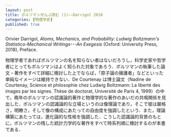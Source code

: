```yaml
---
layout: post
title: ボルツマンぜんぶ読む (1)——Darrigol 2018
categories: [物理学史]
published: true
---
```


Orivier Darrigol, _Atoms, Mechanics, and Probability: Ludwig Boltzmann's Statistico-Mechanical Writings---An Exegesis_ (Oxford: University Press, 2018), Preface.

物理学者であればボルツマンの名を知らない者はないだろうし，科学史家や哲学者にとってもボルツマンはよく知られた対象であろう．ボルツマンの執筆した論文・著作をすべて詳細に検討した上でならば，「原子論の擁護者」などといった単純なイメージは維持できない．De Courtenay は博士論文（Nadine de Courtenay, Science et philosophie chez Ludwig Boltzmann: La liberté des images par les signes. Thèse de doctorat, Université de Paris 4, 1999）の中で，晩年のボルツマンの認識論的著作と物理学的な著作のあいだの共鳴関係を見出した．ボルツマンの認識論的な立場というのは像理論であり，そこで彼は厳格さ，明瞭さ，そして像の構成にあたっての自由度を強調したという．また，理論構築にあたっては，進化論的な性格を強調した．こうした認識論的背景のもとに，ボルツマンの残した統計力学的な著作をすべて時系列順に検討するのが本書である．
